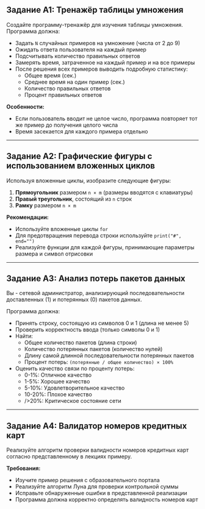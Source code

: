 ## Задание A1: Тренажёр таблицы умножения

Создайте программу-тренажёр для изучения таблицы умножения. Программа должна:

- Задать `N` случайных примеров на умножение (числа от 2 до 9)
- Ожидать ответа пользователя на каждый пример
- Подсчитывать количество правильных ответов
- Замерять время, затраченное на каждый пример и на все примеры
- После решения всех примеров выводить подробную статистику:
  - Общее время (сек.)
  - Среднее время на один пример (сек.)
  - Количество правильных ответов
  - Процент правильных ответов

**Особенности:**
- Если пользователь вводит не целое число, программа повторяет тот же пример до получения целого числа
- Время засекается для каждого примера отдельно

---

## Задание A2: Графические фигуры с использованием вложенных циклов

Используя вложенные циклы, изобразите следующие фигуры:

1. **Прямоугольник** размером `n × m` (размеры вводятся с клавиатуры)
2. **Правый треугольник**, состоящий из `n` строк  
3. **Рамку** размером `n × m`

**Рекомендации:**
- Используйте вложенные циклы `for`
- Для предотвращения перевода строки используйте `print("#", end="")`
- Реализуйте функции для каждой фигуры, принимающие параметры размера и символ отрисовки

---

## Задание A3: Анализ потерь пакетов данных

Вы - сетевой администратор, анализирующий последовательности доставленных (1) и потерянных (0) пакетов данных.

Программа должна:

- Принять строку, состоящую из символов 0 и 1 (длина не менее 5)
- Проверить корректность ввода (только символы 0 и 1)
- Найти:
  - Общее количество пакетов (длина строки)
  - Количество потерянных пакетов (количество нулей)
  - Длину самой длинной последовательности потерянных пакетов
  - Процент потерь: `(потерянные / общее количество) × 100%`
- Оценить качество связи по проценту потерь:
  - 0-1%: Отличное качество
  - 1-5%: Хорошее качество  
  - 5-10%: Удовлетворительное качество
  - 10-20%: Плохое качество
  - />20%: Критическое состояние сети

---

## Задание A4: Валидатор номеров кредитных карт

Реализуйте алгоритм проверки валидности номеров кредитных карт согласно представленному в лекциях примеру.

**Требования:**
- Изучите пример решения с образовательного портала
- Реализуйте алгоритм Луна для проверки контрольной суммы
- Исправьте обнаруженные ошибки в представленной реализации
- Программа должна корректно определять валидность номеров карт

